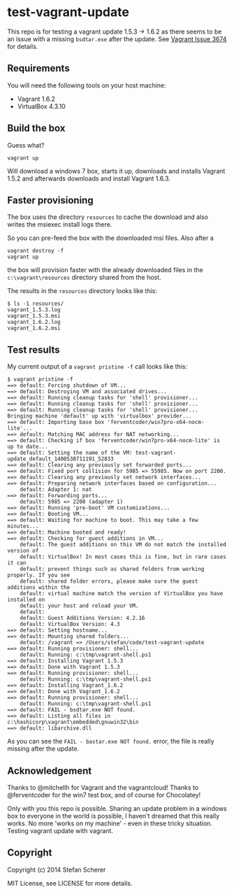 # test-vagrant-update

This repo is for testing a vagrant update 1.5.3 -> 1.6.2 as there seems to be an issue 
with a missing `bsdtar.exe` after the update. See [Vagrant Issue 3674](https://github.com/mitchellh/vagrant/issues/3674) for details.

## Requirements

You will need the following tools on your host machine:

* Vagrant 1.6.2 
* VirtualBox 4.3.10

## Build the box

Guess what?

```
vagrant up
```

Will download a windows 7 box, starts it up, downloads and installs Vagrant 1.5.2 and afterwards downloads and install Vagrant 1.6.3.

## Faster provisioning

The box uses the directory `resources` to cache the download and also writes the msiexec install logs there.

So you can pre-feed the box with the downloaded msi files. Also after a

```
vagrant destroy -f
vagrant up
```

the box will provision faster with the already downloaded files in the `c:\vagrant\resources` directory shared from the host.

The results in the `resources` directory looks like this:

```
$ ls -1 resources/
vagrant_1.5.3.log
vagrant_1.5.3.msi
vagrant_1.6.2.log
vagrant_1.6.2.msi
```
## Test results

My current output of a `vagrant pristine -f` call looks like this:

```
$ vagrant pristine -f
==> default: Forcing shutdown of VM...
==> default: Destroying VM and associated drives...
==> default: Running cleanup tasks for 'shell' provisioner...
==> default: Running cleanup tasks for 'shell' provisioner...
==> default: Running cleanup tasks for 'shell' provisioner...
Bringing machine 'default' up with 'virtualbox' provider...
==> default: Importing base box 'ferventcoder/win7pro-x64-nocm-lite'...
==> default: Matching MAC address for NAT networking...
==> default: Checking if box 'ferventcoder/win7pro-x64-nocm-lite' is up to date...
==> default: Setting the name of the VM: test-vagrant-update_default_1400538711191_52833
==> default: Clearing any previously set forwarded ports...
==> default: Fixed port collision for 5985 => 55985. Now on port 2200.
==> default: Clearing any previously set network interfaces...
==> default: Preparing network interfaces based on configuration...
    default: Adapter 1: nat
==> default: Forwarding ports...
    default: 5985 => 2200 (adapter 1)
==> default: Running 'pre-boot' VM customizations...
==> default: Booting VM...
==> default: Waiting for machine to boot. This may take a few minutes...
==> default: Machine booted and ready!
==> default: Checking for guest additions in VM...
    default: The guest additions on this VM do not match the installed version of
    default: VirtualBox! In most cases this is fine, but in rare cases it can
    default: prevent things such as shared folders from working properly. If you see
    default: shared folder errors, please make sure the guest additions within the
    default: virtual machine match the version of VirtualBox you have installed on
    default: your host and reload your VM.
    default: 
    default: Guest Additions Version: 4.2.16
    default: VirtualBox Version: 4.3
==> default: Setting hostname...
==> default: Mounting shared folders...
    default: /vagrant => /Users/stefan/code/test-vagrant-update
==> default: Running provisioner: shell...
    default: Running: c:\tmp\vagrant-shell.ps1
==> default: Installing Vagrant 1.5.3
==> default: Done with Vagrant 1.5.3
==> default: Running provisioner: shell...
    default: Running: c:\tmp\vagrant-shell.ps1
==> default: Installing Vagrant_1.6.2
==> default: Done with Vagrant_1.6.2
==> default: Running provisioner: shell...
    default: Running: c:\tmp\vagrant-shell.ps1
==> default: FAIL - bsdtar.exe NOT found.
==> default: Listing all files in c:\hashicorp\vagrant\embedded\gnuwin32\bin
==> default: libarchive.dll
```

As you can see the `FAIL - bastar.exe NOT found.` error, the file is really missing after the update.

## Acknowledgement

Thanks to @mitchellh for Vagrant and the vagrantcloud!
Thanks to @ferventcoder for the win7 test box, and of course for Chocolatey!

Only with you this repo is possible. Sharing an update problem in a windows box to everyone in the world is possible, I haven't dreamed that this really works. 
No more 'works on my machine' - even in these tricky situation. Testing vagrant update with vagrant. 

## Copyright
Copyright (c) 2014 Stefan Scherer

MIT License, see LICENSE for more details.

